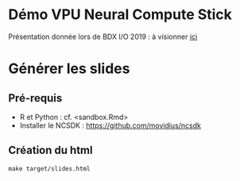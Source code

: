 # Démo VPU Neural Compute Stick

Présentation donnée lors de BDX I/O 2019 : à visionner [ici](https://youtu.be/soqpUPRW5Qw?t=29535)

# Générer les slides

## Pré-requis

* R et Python : cf. <sandbox.Rmd>
* Installer le NCSDK : <https://github.com/movidius/ncsdk>

## Création du html

```
make target/slides.html
```
